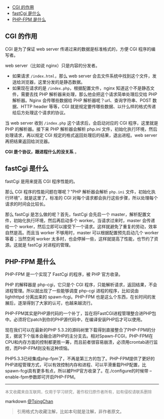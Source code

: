 
<!-- TOC -->

- [CGI 的作用](#cgi-的作用)
- [fastCgi 是什么](#fastcgi-是什么)
- [PHP-FPM 是什么](#php-fpm-是什么)

<!-- /TOC -->


  
## CGI 的作用


CGI 是为了保证 web server 传递过来的数据是标准格式的，方便 CGI 程序的编写者。

web server（比如说 nginx）只是内容的分发者。

- 如果请求 `/index.html`，那么 web server 会去文件系统中找到这个文件，发送给浏览器，这里分发的是静态数据。
- 如果现在请求的是 `/index.php`，根据配置文件，nginx 知道这个不是静态文件，需要去找 PHP 解析器来处理，那么他会把这个请求简单处理后交给 PHP 解析器。Nginx 会传哪些数据给 PHP 解析器呢？url、查询字符串、POST 数据、HTTP header 等等，CGI 就是规定要传哪些数据、以什么样的格式传递给后方处理这个请求的协议。

当 web server 收到 `/index.php` 这个请求后，会启动对应的 CGI 程序，这里就是 PHP 的解析器。接下来 PHP 解析器会解析 php.ini 文件，初始化执行环境，然后处理请求，再以规定 CGI 规定的格式返回处理后的结果，退出进程。web server 再把结果返回给浏览器。

**CGI 是个协议，跟进程什么的没关系** 。

## fastCgi 是什么


fastCgi 是用来提高 CGI 程序性能的。

那么 CGI 程序的性能问题在哪呢？"PHP 解析器会解析 `php.ini` 文件，初始化执行环境"，就是这里了。标准的 CGI 对每个请求都会执行这些步骤，所以处理每个请求的时间会比较长。

那么 fastCgi 是怎么做的呢？首先，fastCgi 会先启一个 master，解析配置文件，初始化执行环境，然后再启动多个 worker。当请求过来时，master 会传递给一个 worker，然后立即可以接受下一个请求。这样就避免了重复的劳动，效率自然是高。而且当 worker 不够用时，master 可以根据配置预先启动几个 worker 等着；当然空闲 worker 太多时，也会停掉一些，这样就提高了性能，也节约了资源。这就是 fastCgi 对进程的管理。

## PHP-FPM 是什么


PHP-FPM 是一个实现了 FastCgi 的程序，被 PHP 官方收录。

PHP 的解释器是 php-cgi，它只是个 CGI 程序，只能解析请求，返回结果，不会进程管理。所以就出现了一些能够调度 php-cgi 进程的程序，比如说由 lighthttpd 分离出来的 spawn-fcgi。PHP-FPM 也是这么个东西，在长时间的发展后，逐渐得到了大家的认可，也越来越流行。

PHP-FPM其实是PHP源代码的一个补丁，旨在将FastCGI进程管理整合进PHP包中。必须将它patch到你的PHP源代码中，在编译安装PHP后才可以使用。

现在我们可以在最新的PHP 5.3.2的源码树里下载得到直接整合了PHP-FPM的分支，据说下个版本会融合进PHP的主分支去。相对Spawn-FCGI，PHP-FPM在CPU和内存方面的控制都更胜一筹，而且前者很容易崩溃，必须用crontab进行监控，而PHP-FPM则没有这种烦恼。

PHP5.3.3已经集成php-fpm了，不再是第三方的包了。PHP-FPM提供了更好的PHP进程管理方式，可以有效控制内存和进程、可以平滑重载PHP配置，比spawn-fcgi具有更多有点，所以被PHP官方收录了。在./configure的时候带 –enable-fpm参数即可开启PHP-FPM。


----
<font size=2 color='grey'>本文收藏来自互联网，仅用于学习研究，著作权归原作者所有，如有侵权请联系删除</font>

markdown [@TsingChan](http://www.9ong.com/) 

> 引用格式为收藏注解，比如本句就是注解，非作者原文。
